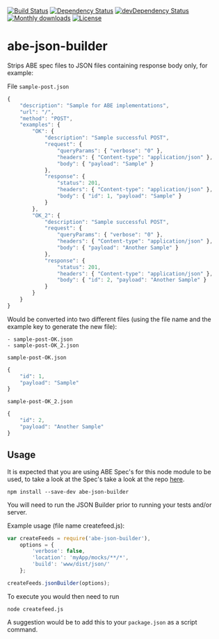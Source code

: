 [![Build Status](http://img.shields.io/travis/apibyexample/abe-json-builder/master.svg)](https://travis-ci.org/apibyexample/abe-json-builder)
[![Dependency Status](https://david-dm.org/apibyexample/abe-json-builder/dev-status.svg)](https://david-dm.org/apibyexample/abe-json-builder#info=devDependencies)
[![devDependency Status](https://david-dm.org/apibyexample/abe-json-builder/status.svg)](https://david-dm.org/apibyexample/abe-json-builder#info=dependencies)
[![Monthly downloads](http://img.shields.io/npm/dm/abe-json-builder.svg)](https://www.npmjs.org/package/abe-json-builder)
[![License](http://img.shields.io/npm/l/abe-json-builder.svg)](https://www.npmjs.org/package/abe-json-builder)

abe-json-builder
================

Strips ABE spec files to JSON files containing response body only, for example:

File ``sample-post.json``
```js
{
    "description": "Sample for ABE implementations",
    "url": "/",
    "method": "POST",
    "examples": {
        "OK": {
            "description": "Sample successful POST",
            "request": {
                "queryParams": { "verbose": "0" },
                "headers": { "Content-type": "application/json" },
                "body": { "payload": "Sample" }
            },
            "response": {
                "status": 201,
                "headers": { "Content-type": "application/json" },
                "body": { "id": 1, "payload": "Sample" }
            }
        },
        "OK_2": {
            "description": "Sample successful POST",
            "request": {
                "queryParams": { "verbose": "0" },
                "headers": { "Content-type": "application/json" },
                "body": { "payload": "Another Sample" }
            },
            "response": {
                "status": 201,
                "headers": { "Content-type": "application/json" },
                "body": { "id": 2, "payload": "Another Sample" }
            }
        }
    }
}
```

Would be converted into two different files (using the file name and the example
    key to generate the new file):

    - sample-post-OK.json
    - sample-post-OK_2.json

``sample-post-OK.json``

```js
{
    "id": 1,
    "payload": "Sample"
}
```

``sample-post-OK_2.json``

```js
{
    "id": 2,
    "payload": "Another Sample"
}
```

## Usage

It is expected that you are using ABE Spec's for this node module to be used, to
take a look at the Spec's take a look at the repo [here](https://github.com/apibyexample/abe-spec).

``npm install --save-dev abe-json-builder``

You will need to run the JSON Builder prior to running your tests and/or server.

Example usage (file name createfeed.js):

```js
var createFeeds = require('abe-json-builder'),
    options = {
        'verbose': false,
        'location': 'myApp/mocks/**/*',
        'build': 'www/dist/json/'
    };

createFeeds.jsonBuilder(options);

```

To execute you would then need to run

``node createfeed.js``

A suggestion would be to add this to your ``package.json`` as a script command.
